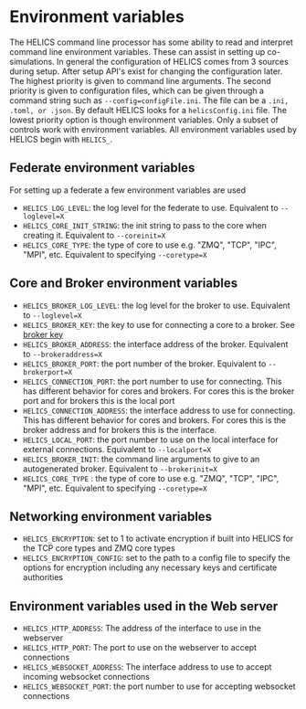 # Environment variables

The HELICS command line processor has some ability to read and interpret command line environment variables. These can assist in setting up co-simulations.
In general the configuration of HELICS comes from 3 sources during setup. After setup API's exist for changing the configuration later. The highest priority is given to command line arguments. The second priority is given to configuration files, which can be given through a command string such as `--config=configFile.ini`. The file can be a `.ini, .toml, or .json`. By default HELICS looks for a `helicsConfig.ini` file. The lowest priority option is though environment variables. Only a subset of controls work with environment variables. All environment variables used by HELICS begin with `HELICS_`.

## Federate environment variables

For setting up a federate a few environment variables are used

- `HELICS_LOG_LEVEL`: the log level for the federate to use. Equivalent to `--loglevel=X`
- `HELICS_CORE_INIT_STRING`: the init string to pass to the core when creating it. Equivalent to `--coreinit=X`
- `HELICS_CORE_TYPE`: the type of core to use e.g. "ZMQ", "TCP", "IPC", "MPI", etc. Equivalent to specifying `--coretype=X`

## Core and Broker environment variables

- `HELICS_BROKER_LOG_LEVEL`: the log level for the broker to use. Equivalent to `--loglevel=X`
- `HELICS_BROKER_KEY`: the key to use for connecting a core to a broker. See [broker key](../../references/configuration_options_reference.md#core-init-string-coreinitstring-coreinitstring-i)
- `HELICS_BROKER_ADDRESS`: the interface address of the broker. Equivalent to `--brokeraddress=X`
- `HELICS_BROKER_PORT`: the port number of the broker. Equivalent to `--brokerport=X`
- `HELICS_CONNECTION_PORT`: the port number to use for connecting. This has different behavior for cores and brokers. For cores this is the broker port and for brokers this is the local port
- `HELICS_CONNECTION_ADDRESS`: the interface address to use for connecting. This has different behavior for cores and brokers. For cores this is the broker address and for brokers this is the interface.
- `HELICS_LOCAL_PORT`: the port number to use on the local interface for external connections. Equivalent to `--localport=X`
- `HELICS_BROKER_INIT`: the command line arguments to give to an autogenerated broker. Equivalent to `--brokerinit=X`
- `HELICS_CORE_TYPE` : the type of core to use e.g. "ZMQ", "TCP", "IPC", "MPI", etc. Equivalent to specifying `--coretype=X`

## Networking environment variables

- `HELICS_ENCRYPTION`: set to 1 to activate encryption if built into HELICS for the TCP core types and ZMQ core types
- `HELICS_ENCRYPTION_CONFIG`: set to the path to a config file to specify the options for encryption including any necessary keys and certificate authorities

## Environment variables used in the Web server

- `HELICS_HTTP_ADDRESS`: The address of the interface to use in the webserver
- `HELICS_HTTP_PORT`: The port to use on the webserver to accept connections
- `HELICS_WEBSOCKET_ADDRESS`: The interface address to use to accept incoming websocket connections
- `HELICS_WEBSOCKET_PORT`: the port number to use for accepting websocket connections